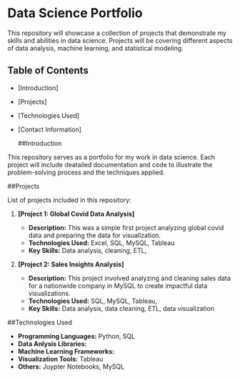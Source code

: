 # Data Science Portfolio

This repository will showcase a collection of projects that demonstrate my skills and abilities in data science.
Projects will be covering different aspects of data analysis, machine learning, and statistical modeling. 

## Table of Contents

- [Introduction]
- [Projects]
- [Technologies Used]
- [Contact Information]

  ##Introduction

This repository serves as a portfolio for my work in data science. Each project will include deatailed documentation and code to illustrate the problem-solving process and the techniques applied. 

##Projects

List of projects included in this repository:

1. **[Project 1: Global Covid Data Analysis]**
   - **Description:** This was a simple first project analyzing global covid data and preparing the data for visualization.
   - **Technologies Used:** Excel, SQL, MySQL, Tableau
   - **Key Skills:** Data analysis, cleaning, ETL,
  
2. **[Project 2: Sales Insights Analysis]**
   - **Description:** This project involved analyzing and cleaning sales data for a nationwide company in MySQL to create impactful data visualizations.
   - **Technologies Used:** SQL, MySQL, Tableau,
   - **Key Skills:** Data analysis, data cleaning, ETL, data visualization


##Technologies Used

- **Programming Languages:** Python, SQL
- **Data Anlysis Libraries:**
- **Machine Learning Frameworks:**
- **Visualization Tools:** Tableau
- **Others:** Juypter Notebooks, MySQL


